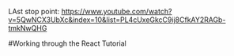 LAst stop point: https://www.youtube.com/watch?v=5QwNCX3UbXc&index=10&list=PL4cUxeGkcC9ij8CfkAY2RAGb-tmkNwQHG

#Working through the React Tutorial